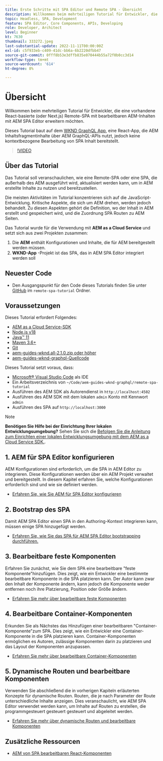 ```yaml
---
title: Erste Schritte mit SPA Editor und Remote SPA - Übersicht
description: Willkommen beim mehrteiligen Tutorial für Entwickler, die eine vorhandene Remote-SPA mit bearbeitbaren AEM-Inhalten mit AEM SPA Editor erweitern möchten.
topic: Headless, SPA, Development
feature: SPA Editor, Core Components, APIs, Developing
role: Developer, Architect
level: Beginner
kt: 7630
thumbnail: 333272.jpeg
last-substantial-update: 2022-11-11T00:00:00Z
exl-id: c5f933eb-c409-41dc-bb6a-6b2220dfbb47
source-git-commit: 0fff8b53e3dffb835e070444b55a72f0b0cc3d14
workflow-type: tm+mt
source-wordcount: '614'
ht-degree: 8%

---
```


# Übersicht

Willkommen beim mehrteiligen Tutorial für Entwickler, die eine vorhandene React-basierte (oder Next.js) Remote-SPA mit bearbeitbaren AEM-Inhalten mit AEM SPA Editor erweitern möchten.

Dieses Tutorial baut auf dem [WKND GraphQL App](https://experienceleague.adobe.com/docs/experience-manager-learn/getting-started-with-aem-headless/graphql/overview.html?lang=de), eine React-App, die AEM Inhaltsfragmentinhalte über AEM GraphQL-APIs nutzt, jedoch keine kontextbezogene Bearbeitung von SPA Inhalt bereitstellt.

>[!VIDEO](https://video.tv.adobe.com/v/333272?quality=12&learn=on)

## Über das Tutorial

Das Tutorial soll veranschaulichen, wie eine Remote-SPA oder eine SPA, die außerhalb des AEM ausgeführt wird, aktualisiert werden kann, um in AEM erstellte Inhalte zu nutzen und bereitzustellen.

Die meisten Aktivitäten im Tutorial konzentrieren sich auf die JavaScript-Entwicklung. Kritische Aspekte, die sich um AEM drehen, werden jedoch behandelt. Zu diesen Aspekten gehört die Definition, wo der Inhalt in AEM erstellt und gespeichert wird, und die Zuordnung SPA Routen zu AEM Seiten.

Das Tutorial wurde für die Verwendung mit **AEM as a Cloud Service** und setzt sich aus zwei Projekten zusammen:

1. Die __AEM__ enthält Konfigurationen und Inhalte, die für AEM bereitgestellt werden müssen.
1. __WKND-App__ -Projekt ist das SPA, das in AEM SPA Editor integriert werden soll

## Neuester Code

+ Den Ausgangspunkt für den Code dieses Tutorials finden Sie unter [GitHub](https://github.com/adobe/aem-guides-wknd-graphql/tree/main/remote-spa-tutorial) im `remote-spa-tutorial` Ordner.

## Voraussetzungen

Dieses Tutorial erfordert Folgendes:

+ [AEM as a Cloud Service-SDK](https://experienceleague.adobe.com/docs/experience-manager-learn/cloud-service/local-development-environment-set-up/aem-runtime.html?lang=de)
+ [Node.js v18](https://nodejs.org/en/)
+ [Java™ 11](https://downloads.experiencecloud.adobe.com/content/software-distribution/en/general.html)
+ [Maven 3.6+](https://maven.apache.org/)
+ [Git](https://git-scm.com/downloads)
+ [aem-guides-wknd.all-2.1.0.zip oder höher](https://github.com/adobe/aem-guides-wknd/releases)
+ [aem-guides-wknd-graphql-Quellcode](https://github.com/adobe/aem-guides-wknd-graphql/tree/main)

Dieses Tutorial setzt voraus, dass:

+ [Microsoft® Visual Studio Code](https://visualstudio.microsoft.com/) als IDE
+ Ein Arbeitsverzeichnis von `~/Code/aem-guides-wknd-graphql/remote-spa-tutorial`
+ Ausführen des AEM SDK als Autorendienst in `http://localhost:4502`
+ Ausführen des AEM SDK mit dem lokalen `admin` Konto mit Kennwort `admin`
+ Ausführen des SPA auf `http://localhost:3000`

>[!NOTE]
>
> **Benötigen Sie Hilfe bei der Einrichtung Ihrer lokalen Entwicklungsumgebung?** Sehen Sie sich die [Befolgen Sie die Anleitung zum Einrichten einer lokalen Entwicklungsumgebung mit dem AEM as a Cloud Service SDK.](https://experienceleague.adobe.com/docs/experience-manager-learn/cloud-service/local-development-environment-set-up/overview.html?lang=de).

## 1. AEM für SPA Editor konfigurieren

AEM Konfigurationen sind erforderlich, um die SPA in AEM Editor zu integrieren. Diese Konfigurationen werden über ein AEM Projekt verwaltet und bereitgestellt. In diesem Kapitel erfahren Sie, welche Konfigurationen erforderlich sind und wie sie definiert werden.

+ [Erfahren Sie, wie Sie AEM für SPA Editor konfigurieren](./aem-configure.md)

## 2. Bootstrap des SPA

Damit AEM SPA Editor einen SPA in den Authoring-Kontext integrieren kann, müssen einige SPA hinzugefügt werden.

+ [Erfahren Sie, wie Sie das SPA für AEM SPA Editor bootstrapping durchführen.](./spa-bootstrap.md)

## 3. Bearbeitbare feste Komponenten

Erfahren Sie zunächst, wie Sie dem SPA eine bearbeitbare &quot;feste Komponente&quot;hinzufügen. Dies zeigt, wie ein Entwickler eine bestimmte bearbeitbare Komponente in die SPA platzieren kann. Der Autor kann zwar den Inhalt der Komponente ändern, kann jedoch die Komponente weder entfernen noch ihre Platzierung, Position oder Größe ändern.

+ [Erfahren Sie mehr über bearbeitbare feste Komponenten](./spa-fixed-component.md)

## 4. Bearbeitbare Container-Komponenten

Erkunden Sie als Nächstes das Hinzufügen einer bearbeitbaren &quot;Container-Komponente&quot;zum SPA. Dies zeigt, wie ein Entwickler eine Container-Komponente in die SPA platzieren kann. Container-Komponenten ermöglichen es Autoren, zulässige Komponenten darin zu platzieren und das Layout der Komponenten anzupassen.

+ [Erfahren Sie mehr über bearbeitbare Container-Komponenten](./spa-container-component.md)

## 5. Dynamische Routen und bearbeitbare Komponenten

Verwenden Sie abschließend die in vorherigen Kapiteln erläuterten Konzepte für dynamische Routen. Routen, die je nach Parameter der Route unterschiedliche Inhalte anzeigen. Dies veranschaulicht, wie AEM SPA Editor verwendet werden kann, um Inhalte auf Routen zu erstellen, die programmgesteuert gesteuert gesteuert und abgeleitet werden.

+ [Erfahren Sie mehr über dynamische Routen und bearbeitbare Komponenten](./spa-dynamic-routes.md)

## Zusätzliche Ressourcen

+ [AEM von SPA bearbeitbaren React-Komponenten](https://www.npmjs.com/package/@adobe/aem-react-editable-components)
